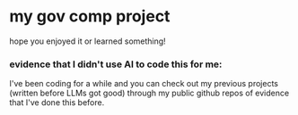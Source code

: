 # my gov comp project
hope you enjoyed it or learned something!

### evidence that I didn't use AI to code this for me:
I've been coding for a while and you can check out my previous projects (written before LLMs got good)
through my public github repos of evidence that I've done this before.